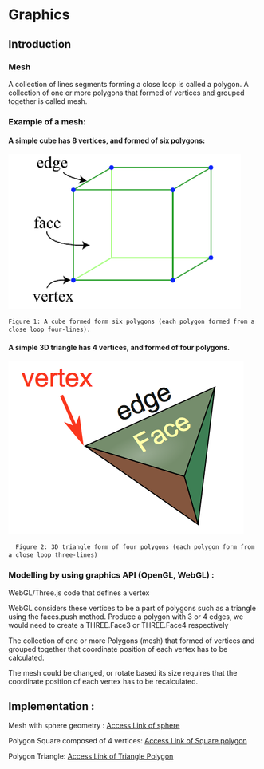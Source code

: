 # Graphics
## Introduction
###	Mesh

A collection of lines segments forming a close loop is called a polygon. 
A collection of one or more polygons that formed of vertices and grouped together is called mesh.

### Example of a mesh:

#### A simple cube has 8 vertices, and formed of six polygons:

<img src="https://github.com/nglthu/Graphics/blob/master/img/cube.png">
 
    Figure 1: A cube formed form six polygons (each polygon formed from a close loop four-lines).

#### A simple 3D triangle has 4 vertices, and formed of four polygons. 

<img src="https://github.com/nglthu/Graphics/blob/master/img/mesh.png">
 
      Figure 2: 3D triangle form of four polygons (each polygon form from a close loop three-lines)

###	Modelling by using graphics API (OpenGL, WebGL) :

WebGL/Three.js code that defines a vertex

WebGL considers these vertices to be a part of polygons such as a triangle using the faces.push method.  Produce a polygon with 3 or 4 edges, we would need to create a THREE.Face3 or THREE.Face4 respectively

The collection of one or more Polygons (mesh) that formed of vertices and grouped together that coordinate position of each vertex has to be calculated.

The mesh could be changed, or rotate based its size requires that the coordinate position of each vertex has to be recalculated.


## Implementation :

Mesh with sphere geometry : [Access Link of sphere](https://nglthu.github.io/Graphics/three_js.html)

Polygon Square composed of 4 vertices: [Access Link of Square polygon](https://nglthu.github.io/Graphics/meshOf4Polygon.html)

Polygon Triangle: [Access Link of Triangle Polygon](https://nglthu.github.io/Graphics/meshOf3Polygon.html)
